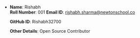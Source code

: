 - **Name**: Rishabh  
  **Roll Number**: 001
  **Email ID**: rishabh.sharma@newtonschool.co 

  **GitHub ID**: Rishabh32700 
  
  **Other Details**: Open Source Contributor